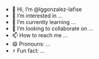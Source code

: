 - 👋 Hi, I’m @lggonzalez-lafise
- 👀 I’m interested in ...
- 🌱 I’m currently learning ...
- 💞️ I’m looking to collaborate on ...
- 📫 How to reach me ...
- 😄 Pronouns: ...
- ⚡ Fun fact: ...

<!---
lggonzalez-lafise/lggonzalez-lafise is a ✨ special ✨ repository because its `README.md` (this file) appears on your GitHub profile.
You can click the Preview link to take a look at your changes.
--->
